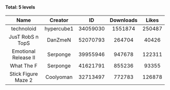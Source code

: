 #### Total: 5 levels

| Name | Creator | ID | Downloads | Likes |
|:---:|:---:|:---:|:---:|:---:|
| technoloid | hypercube1 | 34059030 | 1551874 | 250487
| JusT RobS n TopS | DanZmeN | 52070793 | 264704 | 40426
| Emotional Release II | Serponge | 39955946 | 947678 | 122311
| What The F | Serponge | 41621791 | 855236 | 93355
| Stick Figure Maze 2 | Coolyoman | 32713497 | 772783 | 126878

